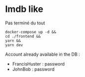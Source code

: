 # Imdb like
Pas terminé du tout

````shell
docker-compose up -d &&
cd ./frontend &&
yarn &&
yarn dev
````

Account already available in the DB : 
- FrancisHuster : password
- JohnBob : password
